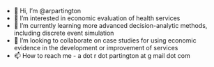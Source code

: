 - 👋 Hi, I’m @arpartington
- 👀 I’m interested in economic evaluation of health services
- 🌱 I’m currently learning more advanced decision-analytic methods, including discrete event simulation
- 💞️ I’m looking to collaborate on case studies for using economic evidence in the development or improvement of services
- 📫 How to reach me - a dot r dot partington at g mail dot com

<!---
arpartington/arpartington is a ✨ special ✨ repository because its `README.md` (this file) appears on your GitHub profile.
You can click the Preview link to take a look at your changes.
--->
